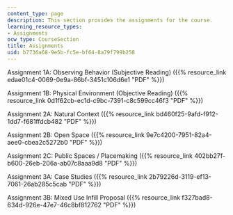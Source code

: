 ```yaml
---
content_type: page
description: This section provides the assignments for the course.
learning_resource_types:
- Assignments
ocw_type: CourseSection
title: Assignments
uid: b7736a68-9e5b-fc5e-bf64-8a79f799b258
---
```


Assignment 1A: Observing Behavior (Subjective Reading) ({{% resource_link edae01c4-0069-0e9a-86bf-3451c106d6e1 "PDF" %}})

Assignment 1B: Physical Environment (Objective Reading) ({{% resource_link 0d1f62cb-ec1d-c9bc-7391-c8c599cc46f3 "PDF" %}})

Assignment 2A: Natural Context ({{% resource_link bd460f25-9afd-f912-1dd7-f681ffdcb482 "PDF" %}})

Assignment 2B: Open Space ({{% resource_link 9e7c4200-7951-82a4-aee0-cbea2c5272b0 "PDF" %}})

Assignment 2C: Public Spaces / Placemaking ({{% resource_link 402bb27f-b600-26eb-206a-ab07c8aaa9d8 "PDF" %}})

Assignment 3A: Case Studies ({{% resource_link 2b79226d-3119-ef13-7061-26ab285c5cab "PDF" %}})

Assignment 3B: Mixed Use Infill Proposal ({{% resource_link f327bad8-634d-926e-47e7-46c8bf812762 "PDF" %}})